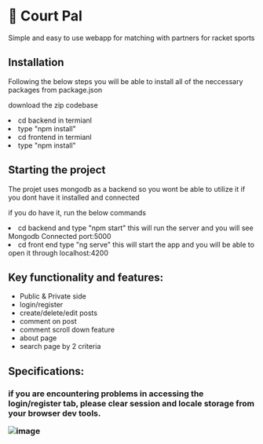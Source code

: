 <h1>🎾 Court Pal </h1> 
<p> Simple and easy to use webapp for matching with partners for racket sports</p>

<h2>Installation</h2>
<p>Following the below steps you will be able to install all of the neccessary packages from package.json</p>
<p>download the zip codebase</p>
<li>cd backend in termianl</li>
<li>type "npm install"</li>
<li>cd frontend in termianl</li>
<li>type "npm install"</li>

<h2>Starting the project</h2>
<p>The projet uses mongodb as a backend so you wont be able to utilize it if you dont have it installed and connected</p>
<p>if you do have it, run the below commands</p>

<li>cd backend and type "npm start" this will run the server and you will see Mongodb Connected port:5000</li>
<li>cd front end type "ng serve" this will start the app and you will be able to open it through localhost:4200</li>

<h2>Key functionality and features:</h2>
<ul>
  <li>Public & Private side</li>
  <li>login/register</li>
  <li>create/delete/edit posts</li>
  <li>comment on post</li>
  <li>comment scroll down feature</li>
  <li>about page</li>
  <li>search page by 2 criteria</li>
  
</ul>


<h2>Specifications:</h2>
<h3>if you are encountering problems in accessing the login/register tab, please clear session and locale storage from your browser dev tools.</h3p>


![image](https://github.com/user-attachments/assets/322bcaa9-8afd-445c-9429-3e1136fa0af2)


